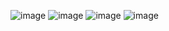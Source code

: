 ![image](https://github.com/user-attachments/assets/26546215-2350-4458-8a01-3548d7c3cffe)
![image](https://github.com/user-attachments/assets/78e8844e-88be-4422-afd5-58584c0b7db0)
![image](https://github.com/user-attachments/assets/523ad25b-7d7b-4c99-be4c-469b8be80044)
![image](https://github.com/user-attachments/assets/d20a5d6b-5fe3-4414-943a-3350e84d21b6)

